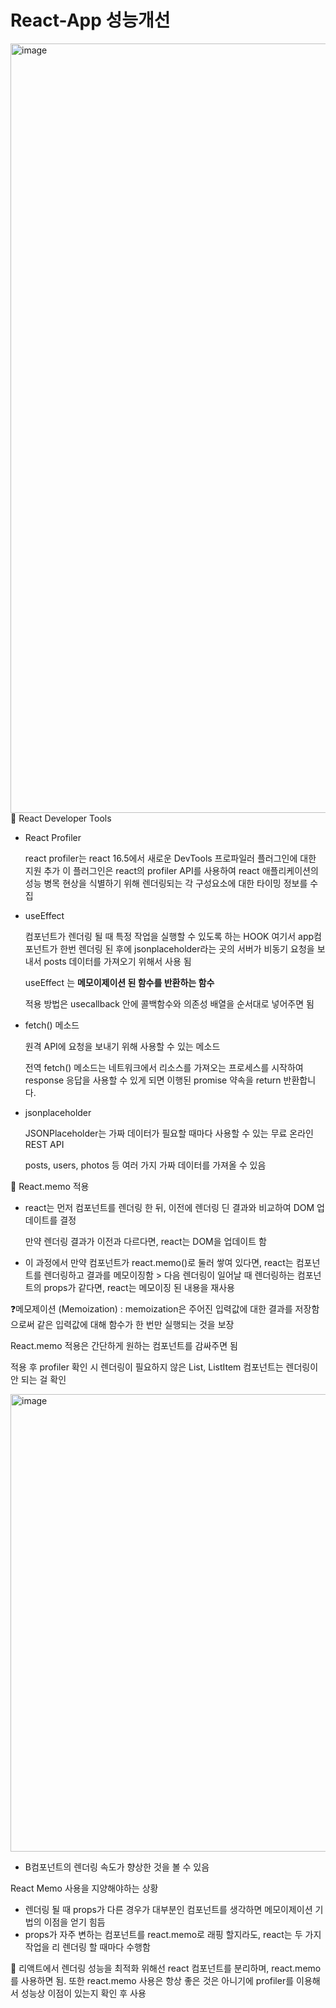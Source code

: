 # React-App 성능개선

<img width="1231" alt="image" src="https://github.com/raheekang/react-performance/assets/134080499/ca6b0a5d-9e9e-42ff-82db-389ab591c1d5">


<aside>
📌 React Developer Tools

</aside>

- React Profiler
    
    react profiler는 react 16.5에서 새로운 DevTools 프로파일러 플러그인에 대한 지원 추가 이 플러그인은 react의 profiler API를 사용하여 react 애플리케이션의 성능 병목 현상을 식별하기 위해 렌더링되는 각 구성요소에 대한 타이밍 정보를 수집
    
- useEffect
    
    컴포넌트가 렌더링 될 때 특정 작업을 실행할 수 있도록 하는 HOOK 여기서 app컴포넌트가 한번 렌더링 된 후에 jsonplaceholder라는 곳의 서버가 비동기 요청을 보내서 posts 데이터를 가져오기 위해서 사용 됨
    
    useEffect 는 **메모이제이션 된 함수를 반환하는 함수**
    
    적용 방법은 usecallback 안에 콜백함수와 의존성 배열을 순서대로 넣어주면 됨
    
- fetch() 메소드
    
    원격 API에 요청을 보내기 위해 사용할 수 있는 메소드
    
    전역 fetch() 메소드는 네트워크에서 리소스를 가져오는 프로세스를 시작하여 response 응답을 사용할 수 있게 되면 이행된 promise 약속을 return 반환합니다.
    
- jsonplaceholder
    
    JSONPlaceholder는 가짜 데이터가 필요할 때마다 사용할 수 있는 무료 온라인 REST API
    
    posts, users, photos 등 여러 가지 가짜 데이터를 가져올 수 있음
    

<aside>
📌 React.memo 적용

</aside>

- react는 먼저 컴포넌트를 렌더링 한 뒤, 이전에 렌더링 딘 결과와 비교하여 DOM 업데이트를 결정
    
    만약 렌더링 결과가 이전과 다르다면, react는 DOM을 업데이트 함
    
- 이 과정에서 만약 컴포넌트가 react.memo()로 둘러 쌓여 있다면, react는 컴포넌트를 렌더링하고 결과를  메모이징함 > 다음 렌더링이 일어날 때 렌더링하는 컴포넌트의 props가 같다면, react는 메모이징 된 내용을 재사용

❓메모제이션 (Memoization) : memoization은 주어진 입력값에 대한 결과를 저장함으로써 같은 입력값에 대해 함수가 한 번만 실행되는 것을 보장

React.memo 적용은 간단하게 원하는 컴포넌트를 감싸주면 됨

적용 후 profiler 확인 시 렌더링이 필요하지 않은 List, ListItem 컴포넌트는 렌더링이 안 되는 걸 확인 

<img width="732" alt="image" src="https://github.com/raheekang/react-performance/assets/134080499/9048e1fc-f91a-4db7-8dee-e4692513f2df">

- B컴포넌트의 렌더링 속도가 향상한 것을 볼 수 있음

React Memo 사용을 지양해야하는 상황

- 렌더링 될 때 props가 다른 경우가 대부분인 컴포넌트를 생각하면 메모이제이션 기법의 이점을 얻기 힘듬
- props가 자주 변하는 컴포넌트를 react.memo로 래핑 할지라도, react는 두 가지 작업을 리 렌더링 할 때마다 수행함

📌 리액트에서 렌더링 성능을 최적화 위해선 react 컴포넌트를 분리하며, react.memo 를 사용하면 됨. 또한 react.memo 사용은 항상 좋은 것은 아니기에 profiler를 이용해서 성능상 이점이 있는지 확인 후 사용
